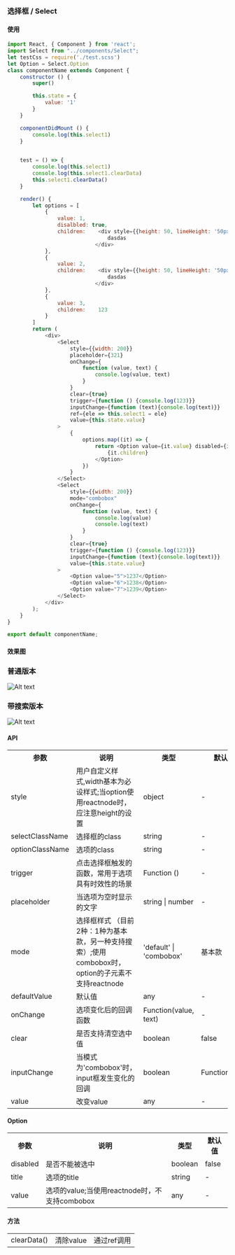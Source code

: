 ### 选择框 / Select

#### 使用

```js
import React, { Component } from 'react';
import Select from "../components/Select";
let testCss = require('./test.scss')
let Option = Select.Option
class componentName extends Component {
    constructor () {
        super()

        this.state = {
            value: '1'
        }
    }

    componentDidMount () {
        console.log(this.select1)
    }

    
    test = () => {
        console.log(this.select1)
        console.log(this.select1.clearData)
        this.select1.clearData()
    }

    render() {
        let options = [
            {
                value: 1,
                disalbled: true,
                children:    <div style={{height: 50, lineHeight: '50px'}}>
                                dasdas
                            </div>
            },
            {
                value: 2,
                children:    <div style={{height: 50, lineHeight: '50px'}}>
                                dasdas
                            </div>
            },
            {
                value: 3,
                children:    123
            }
        ]
        return (
            <div>
                <Select 
                    style={{width: 200}} 
                    placeholder={321} 
                    onChange={
                        function (value, text) {
                            console.log(value, text) 
                        }
                    }
                    clear={true}
                    trigger={function () {console.log(123)}}
                    inputChange={function (text){console.log(text)}}
                    ref={ele => this.select1 = ele}
                    value={this.state.value}
                >
                    {
                        options.map((it) => {
                            return <Option value={it.value} disabled={it.disalbled} key={it.value}>
                                {it.children}
                            </Option>
                        })
                    }
                </Select> 
                <Select 
                    style={{width: 200}} 
                    mode="combobox" 
                    onChange={
                        function (value, text) {
                            console.log(value) 
                            console.log(text)
                        }
                    }
                    clear={true}
                    trigger={function () {console.log(123)}}
                    inputChange={function (text){console.log(text)}}
                    value={this.state.value}
                >
                    <Option value="5">1237</Option>
                    <Option value="6">1238</Option>
                    <Option value="7">1239</Option>
                </Select>
            </div>
        );
    }
}

export default componentName;
```

#### 效果图

### 普通版本

![Alt text](/select.gif)

### 带搜索版本

![Alt text](/select1.gif)


#### API

<table>
  <tr>
    <th>参数</th>
    <th>说明</th>
    <th>类型</th>
    <th>默认值</th>
  </tr>
  <tr>
    <td>style</td>
    <td>用户自定义样式,width基本为必设样式;当option使用reactnode时，应注意height的设置</td>
    <td>object</td>
    <td>-</td>
  </tr>
  <tr>
    <td>selectClassName</td>
    <td>选择框的class</td>
    <td>string</td>
    <td>-</td>
  </tr>
  <tr>
    <td>optionClassName</td>
    <td>选项的class</td>
    <td>string</td>
    <td>-</td>
  </tr>
  <tr>
    <td>trigger</td>
    <td>点击选择框触发的函数，常用于选项具有时效性的场景</td>
    <td>Function ()</td>
    <td>-</td>
  </tr>
  <tr>
    <td>placeholder</td>
    <td>当选项为空时显示的文字</td>
    <td>string | number</td>
    <td>-</td>
  </tr>
  <tr>
    <td>mode</td>
    <td>选择框样式 （目前2种：1种为基本款，另一种支持搜索）;使用combobox时，option的子元素不支持reactnode</td>
    <td>'default' | 'combobox'</td>
    <td>基本款</td>
  </tr>
  <tr>
    <td>defaultValue</td>
    <td>默认值</td>
    <td>any</td>
    <td>-</td>
  </tr>
  <tr>
    <td>onChange</td>
    <td>选项变化后的回调函数</td>
    <td>Function(value, text)</td>
    <td>-</td>
  </tr>
  <tr>
    <td>clear</td>
    <td>是否支持清空选中值</td>
    <td>boolean</td>
    <td>false</td>
  </tr>
  <tr>
    <td>inputChange</td>
    <td>当模式为'combobox'时，input框发生变化的回调</td>
    <td>boolean</td>
    <td>Function(text)</td>
  </tr>
  <tr>
    <td>value</td>
    <td>改变value</td>
    <td>any</td>
    <td>-</td>
  </tr>
</table>

#### Option


<table>
  <tr>
    <th>参数</th>
    <th>说明</th>
    <th>类型</th>
    <th>默认值</th>
  </tr>
  <tr>
    <td>disabled</td>
    <td>是否不能被选中</td>
    <td>boolean</td>
    <td>false</td>
  </tr>
  <tr>
    <td>title</td>
    <td>选项的title</td>
    <td>string</td>
    <td>-</td>
  </tr>
  <tr>
    <td>value</td>
    <td>选项的value;当使用reactnode时，不支持combobox</td>
    <td>any</td>
    <td>-</td>
  </tr>
</table>


#### 方法
<table>
  <tr>
    <td>
      clearData()
    </td>
    <td>
      清除value
    </td>
    <td>
      通过ref调用
    </td>
  </tr>
</table>